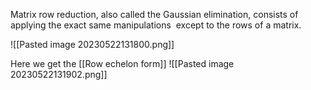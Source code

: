 Matrix row reduction, also called the Gaussian elimination, consists of applying the exact same manipulations  except to the rows of a matrix. 

![[Pasted image 20230522131800.png]]

Here we get the [[Row echelon form]] 
![[Pasted image 20230522131902.png]]